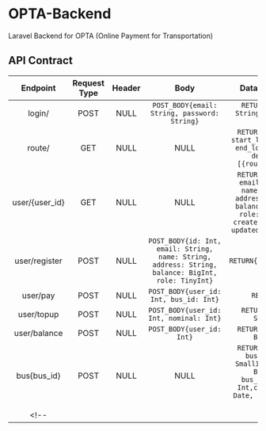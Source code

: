 # OPTA-Backend
Laravel Backend for OPTA (Online Payment for Transportation)

## API Contract
Endpoint | Request Type | Header | Body | Data Returned
:------------: | :------------: | :------------: | :------------: | :------------:
login/ | POST | NULL | ```` POST_BODY{email: String, password: String} ```` | ```` RETURN{token: String, user_id: Int} ```` 
route/ | GET | NULL | NULL | ```` RETURN{id: Int, start_loc: String, end_loc: String, detail : [{route_data}]} ```` 
user/{user_id} | GET | NULL | NULL | ```` RETURN{id: Int, email: String, name: String, address: String, balance: BigInt, role: TinyInt, created_at: Date, updated_at: Date } ````
user/register | POST | NULL | ```` POST_BODY{id: Int, email: String, name: String, address: String, balance: BigInt, role: TinyInt} ```` | ```` RETURN{status_code} ```` 
user/pay | POST | NULL | ```` POST_BODY{user_id: Int, bus_id: Int} ```` | ```` RETURN{} ```` 
user/topup | POST | NULL | ```` POST_BODY{user_id: Int, nominal: Int} ```` | ```` RETURN{error: String} ```` 
user/balance | POST | NULL | ```` POST_BODY{user_id: Int} ```` | ```` RETURN{balance: BigInt} ````       
bus{bus_id} | POST | NULL | NULL | ```` RETURN{id: Int, bus_number: SmallInt, price: BigInt, bus_admin_id: Int,created_at: Date, updated_at: Date} ```` 
 <!-- |  | | ```` ```` | ```` ````        -->